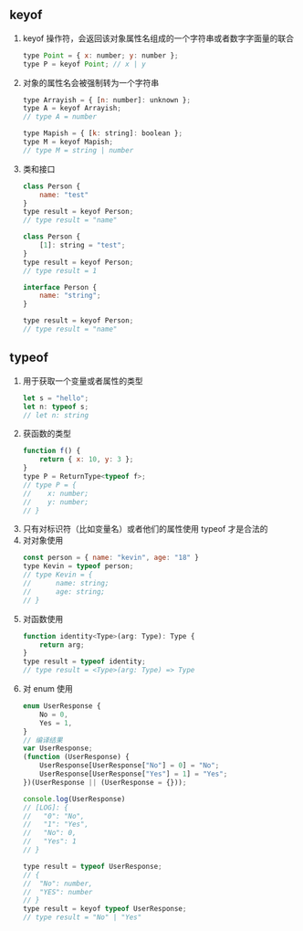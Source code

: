 ## keyof
1. keyof 操作符，会返回该对象属性名组成的一个字符串或者数字字面量的联合
    ```js
    type Point = { x: number; y: number };
    type P = keyof Point; // x | y
    ```
1. 对象的属性名会被强制转为一个字符串
    ```js
    type Arrayish = { [n: number]: unknown };
    type A = keyof Arrayish;
    // type A = number

    type Mapish = { [k: string]: boolean };
    type M = keyof Mapish;
    // type M = string | number
    ```
1. 类和接口
    ```js
    class Person {
        name: "test"
    }
    type result = keyof Person;
    // type result = "name"

    class Person {
        [1]: string = "test";
    }
    type result = keyof Person;
    // type result = 1

    interface Person {
        name: "string";
    }

    type result = keyof Person;
    // type result = "name"
    ```

## typeof
1. 用于获取一个变量或者属性的类型
    ```js
    let s = "hello";
    let n: typeof s;
    // let n: string
    ```
1. 获函数的类型
    ```js
    function f() {
        return { x: 10, y: 3 };
    }
    type P = ReturnType<typeof f>;
    // type P = {
    //    x: number;
    //    y: number;
    // }
    ```
1. 只有对标识符（比如变量名）或者他们的属性使用 typeof 才是合法的
1. 对对象使用
    ```js
    const person = { name: "kevin", age: "18" }
    type Kevin = typeof person;
    // type Kevin = {
    // 		name: string;
    // 		age: string;
    // }
    ```
1. 对函数使用
    ```js
    function identity<Type>(arg: Type): Type {
        return arg;
    }
    type result = typeof identity;
    // type result = <Type>(arg: Type) => Type
    ```
1. 对 enum 使用
    ```js
    enum UserResponse {
        No = 0,
        Yes = 1,
    }
    // 编译结果
    var UserResponse;
    (function (UserResponse) {
        UserResponse[UserResponse["No"] = 0] = "No";
        UserResponse[UserResponse["Yes"] = 1] = "Yes";
    })(UserResponse || (UserResponse = {}));

    console.log(UserResponse)
    // [LOG]: {
    //   "0": "No",
    //   "1": "Yes",
    //   "No": 0,
    //   "Yes": 1
    // } 

    type result = typeof UserResponse;
    // {
    //	"No": number,
    //  "YES": number
    // }
    type result = keyof typeof UserResponse;
    // type result = "No" | "Yes"
    ```
